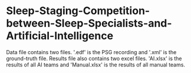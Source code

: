 # Sleep-Staging-Competition-between-Sleep-Specialists-and-Artificial-Intelligence
Data file contains two files. '.edf' is the PSG recording and '.xml' is the ground-truth file.
Results file also contains two excel files. 'AI.xlsx' is the results of all AI teams and 'Manual.xlsx'  is the results of all manual teams.
